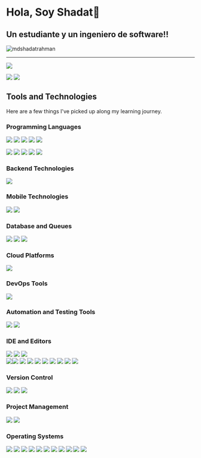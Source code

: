 # Hola, Soy Shadat👋 
## Un estudiante y un ingeniero de software!!

<p align="left"> <img src="https://komarev.com/ghpvc/?username=mdshadatrahman&label=Profile%20views&color=0e75b6&style=flat" alt="mdshadatrahman" /> </p>


--- 
[![](http://github-profile-summary-cards.vercel.app/api/cards/profile-details?username=mdshadatrahman&theme=tokyonight)](https://github.com/vn7n24fzkq/github-profile-summary-cards)
  
[![](http://github-profile-summary-cards.vercel.app/api/cards/repos-per-language?username=mdshadatrahman&theme=tokyonight)](https://github.com/vn7n24fzkq/github-profile-summary-cards)
  [![](http://github-profile-summary-cards.vercel.app/api/cards/most-commit-language?username=mdshadatrahman&theme=tokyonight)](https://github.com/vn7n24fzkq/github-profile-summary-cards)


## Tools and Technologies

Here are a few things I've picked up along my learning journey.

### Programming Languages
<a href="#programming-languages"><img src="https://img.shields.io/badge/Python-3776AB.svg?style=for-the-badge&logo=Python&logoColor=white"/></a> <a href="#programming-languages"><img src="https://img.shields.io/badge/lua-%232C2D72.svg?style=for-the-badge&logo=lua&logoColor=white"/></a> <a href="#programming-languages"><img src="https://img.shields.io/badge/java-%23ED8B00.svg?style=for-the-badge&logo=java&logoColor=white"/></a> <a href="#programming-languages"><img src="https://img.shields.io/badge/Dart-0175C2.svg?style=for-the-badge&logo=Dart&logoColor=white"/></a> <a href="#programming-languages"><img src="https://img.shields.io/badge/swift-F54A2A?style=for-the-badge&logo=swift&logoColor=white"/></a> 

<a href="#programming-languages"><img src="https://img.shields.io/badge/Kotlin-7F52FF.svg?style=for-the-badge&logo=Kotlin&logoColor=white"/></a> <a href="#programming-languages"><img src="https://img.shields.io/badge/C-A8B9CC.svg?style=for-the-badge&logo=C&logoColor=black"/></a> <a href="#programming-languages"><img src="https://img.shields.io/badge/C%2B%2B-00599C.svg?style=for-the-badge&logo=C%2B%2B&logoColor=white"/></a> <a href="#programming-languages"><img src="https://img.shields.io/badge/C%20Sharp-239120.svg?style=for-the-badge&logo=C-Sharp&logoColor=white"/></a> <a href="#programming-languages"><img src="https://img.shields.io/badge/-GraphQL-E10098?style=for-the-badge&logo=graphql&logoColor=white"/></a>

### Backend Technologies
<a href="#backend-technologies"><img src="https://img.shields.io/badge/FastAPI-009688.svg?style=for-the-badge&logo=FastAPI&logoColor=white"/></a>

### Mobile Technologies
<a href="#mobile-technologies"><img src="https://img.shields.io/badge/Flutter-02569B.svg?style=for-the-badge&logo=Flutter&logoColor=white"/></a> <a href="#mobile-technologies"><img src="https://img.shields.io/badge/Android-3DDC84.svg?style=for-the-badge&logo=Android&logoColor=white"/></a>

### Database and Queues
<a href="#database-and-queues"><img src="https://img.shields.io/badge/Firebase-FFCA28.svg?style=for-the-badge&logo=Firebase&logoColor=black"/></a> <a href="#database-and-queues"><img src="https://img.shields.io/badge/PostgreSQL-4169E1.svg?style=for-the-badge&logo=PostgreSQL&logoColor=white"/></a> <a href="#database-and-queues"><img src="https://img.shields.io/badge/MySQL-4479A1.svg?style=for-the-badge&logo=MySQL&logoColor=white"/></a>

### Cloud Platforms
 <a href="#cloud-platforms"><img src="https://img.shields.io/badge/Heroku-430098.svg?style=for-the-badge&logo=Heroku&logoColor=white"/></a>

 ### DevOps Tools
 <a href="#devops-tools"><img src="https://img.shields.io/badge/Docker-2496ED.svg?style=for-the-badge&logo=Docker&logoColor=white"/></a>

 ### Automation and Testing Tools
 <a href="#automation-and-testing-tools"><img src="https://img.shields.io/badge/Postman-FF6C37.svg?style=for-the-badge&logo=Postman&logoColor=white"/></a> 
 <a href="#automation-and-testing-tools"><img src="https://img.shields.io/badge/Insomnia-5849BE.svg?style=for-the-badge&logo=Insomnia&logoColor=white"/></a>

 ### IDE and Editors
 <a href="#ide-and-editors"><img src="https://img.shields.io/badge/Visual%20Studio%20Code-007ACC.svg?style=for-the-badge&logo=Visual-Studio-Code&logoColor=white"/></a> <a href="#ide-and-editors"><img src="https://img.shields.io/badge/Android%20Studio-3DDC84.svg?style=for-the-badge&logo=Android-Studio&logoColor=white"/></a> 
 <a href="#ide-and-editors"><img src="https://img.shields.io/badge/Visual%20Studio-5C2D91.svg?style=for-the-badge&logo=Visual-Studio&logoColor=white"/></a>  
 <a href="#ide-and-editors"><img src="https://img.shields.io/badge/IntelliJIDEA-000000.svg?style=for-the-badge&logo=intellij-idea&logoColor=white"/></a><a href="#ide-and-editors"><img src="https://img.shields.io/badge/NetBeansIDE-1B6AC6.svg?style=for-the-badge&logo=apache-netbeans-ide&logoColor=white"/></a> <a href="#ide-and-editors"><img src="https://img.shields.io/badge/pycharm-143?style=for-the-badge&logo=pycharm&logoColor=black&color=black&labelColor=green"/></a> <a href="#ide-and-editors"><img src="https://img.shields.io/badge/VIM-%2311AB00.svg?style=for-the-badge&logo=vim&logoColor=white"/></a>
 <a href="#ide-and-editors"><img src="https://img.shields.io/badge/Xcode-007ACC?style=for-the-badge&logo=Xcode&logoColor=white"/></a> <a href="#ide-and-editors"><img src="https://img.shields.io/badge/Atom-%2366595C.svg?style=for-the-badge&logo=atom&logoColor=white"/></a> <a href="#ide-and-editors"><img src="https://img.shields.io/badge/jupyter-%23FA0F00.svg?style=for-the-badge&logo=jupyter&logoColor=white"/></a> <a href="#ide-and-editors"><img src="https://img.shields.io/badge/NeoVim-%2357A143.svg?&style=for-the-badge&logo=neovim&logoColor=white"/></a> <a href="#ide-and-editors"><img src="https://img.shields.io/badge/Notepad++-90E59A.svg?style=for-the-badge&logo=notepad%2b%2b&logoColor=black"/></a> <a href="#ide-and-editors"><img src="https://img.shields.io/badge/sublime_text-%23575757.svg?style=for-the-badge&logo=sublime-text&logoColor=important"/></a>

 ### Version Control
<a href="#version-control"><img src="https://img.shields.io/badge/Git-F05032.svg?style=for-the-badge&logo=Git&logoColor=white"/></a> <a href="#version-control"><img src="https://img.shields.io/badge/GitHub-181717.svg?style=for-the-badge&logo=GitHub&logoColor=white"/></a> <a href="#version-control"><img src="https://img.shields.io/badge/GitLab-FC6D26.svg?style=for-the-badge&logo=GitLab&logoColor=white"/></a>

### Project Management
<a href="#project-management"><img src="https://img.shields.io/badge/Jira-0052CC.svg?style=for-the-badge&logo=Jira&logoColor=white"/></a> <a href="#project-management"><img src="https://img.shields.io/badge/Trello-0052CC.svg?style=for-the-badge&logo=Trello&logoColor=white"/></a>

### Operating Systems
<a href="#operating-systems"><img src="https://img.shields.io/badge/Linux-FCC624?style=for-the-badge&logo=linux&logoColor=black"/></a> <a href="#operating-systems"><img src="https://img.shields.io/badge/Arch%20Linux-1793D1?logo=arch-linux&logoColor=fff&style=for-the-badge"/></a> <a href="#operating-systems"><img src="https://img.shields.io/badge/Manjaro-35BF5C?style=for-the-badge&logo=Manjaro&logoColor=white"/></a> <a href="#operating-systems"><img src="https://img.shields.io/badge/Android-3DDC84?style=for-the-badge&logo=android&logoColor=white"/></a> <a href="#operating-systems"><img src="https://img.shields.io/badge/Debian-D70A53?style=for-the-badge&logo=debian&logoColor=white"/></a> <a href="#operating-systems"><img src="https://img.shields.io/badge/Kali-268BEE?style=for-the-badge&logo=kalilinux&logoColor=white"/></a> <a href="#operating-systems"><img src="https://img.shields.io/badge/-KUbuntu-%230079C1?style=for-the-badge&logo=kubuntu&logoColor=white"/></a> <a href="#operating-systems"><img src="https://img.shields.io/badge/Linux%20Mint-87CF3E?style=for-the-badge&logo=Linux%20Mint&logoColor=white"/></a> <a href="#operating-systems"><img src="https://img.shields.io/badge/mac%20os-000000?style=for-the-badge&logo=macos&logoColor=F0F0F0"/></a> <a href="#operating-systems"><img src="https://img.shields.io/badge/Windows%2011-0078D4.svg?style=for-the-badge&logo=Windows-11&logoColor=white"/></a>  <a href="#operating-systems"><img src="https://img.shields.io/badge/Ubuntu-E95420.svg?style=for-the-badge&logo=Ubuntu&logoColor=white"/></a>
